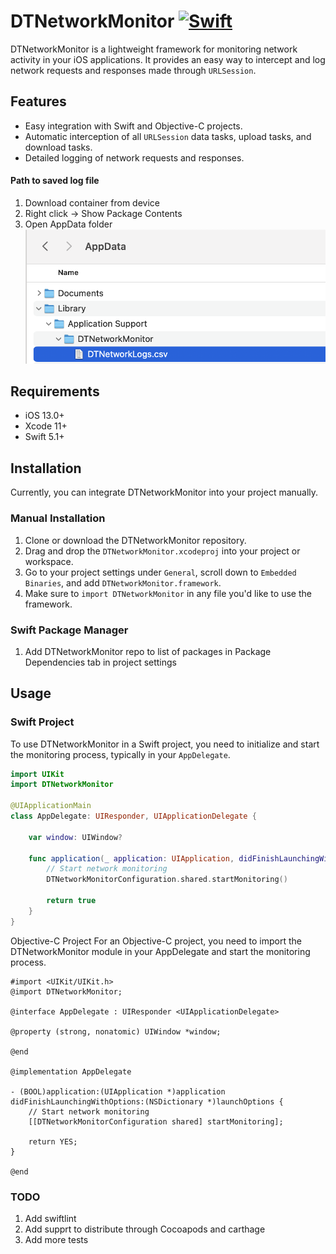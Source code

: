 # DTNetworkMonitor [![Swift](https://github.com/abin0992/DTNetworkMonitor/actions/workflows/CI-Build.yml/badge.svg)](https://github.com/abin0992/DTNetworkMonitor/actions/workflows/CI-Build.yml)

DTNetworkMonitor is a lightweight framework for monitoring network activity in your iOS applications. It provides an easy way to intercept and log network requests and responses made through `URLSession`.

## Features

- Easy integration with Swift and Objective-C projects.
- Automatic interception of all `URLSession` data tasks, upload tasks, and download tasks.
- Detailed logging of network requests and responses.

#### Path to saved log file
1. Download container from device 
2. Right click -> Show Package Contents
3. Open AppData folder
![alt text](https://github.com/abin0992/DTNetworkMonitor/blob/main/.screenshot/path.png?raw=true)

## Requirements

- iOS 13.0+
- Xcode 11+
- Swift 5.1+

## Installation

Currently, you can integrate DTNetworkMonitor into your project manually.

### Manual Installation

1. Clone or download the DTNetworkMonitor repository.
2. Drag and drop the `DTNetworkMonitor.xcodeproj` into your project or workspace.
3. Go to your project settings under `General`, scroll down to `Embedded Binaries`, and add `DTNetworkMonitor.framework`.
4. Make sure to `import DTNetworkMonitor` in any file you'd like to use the framework.

### Swift Package Manager
1. Add DTNetworkMonitor repo to list of packages in Package Dependencies tab in project settings
## Usage

### Swift Project

To use DTNetworkMonitor in a Swift project, you need to initialize and start the monitoring process, typically in your `AppDelegate`.

```swift
import UIKit
import DTNetworkMonitor

@UIApplicationMain
class AppDelegate: UIResponder, UIApplicationDelegate {

    var window: UIWindow?

    func application(_ application: UIApplication, didFinishLaunchingWithOptions launchOptions: [UIApplication.LaunchOptionsKey: Any]?) -> Bool {
        // Start network monitoring
        DTNetworkMonitorConfiguration.shared.startMonitoring()

        return true
    }
}
```

Objective-C Project
For an Objective-C project, you need to import the DTNetworkMonitor module in your AppDelegate and start the monitoring process.
```
#import <UIKit/UIKit.h>
@import DTNetworkMonitor;

@interface AppDelegate : UIResponder <UIApplicationDelegate>

@property (strong, nonatomic) UIWindow *window;

@end

@implementation AppDelegate

- (BOOL)application:(UIApplication *)application didFinishLaunchingWithOptions:(NSDictionary *)launchOptions {
    // Start network monitoring
    [[DTNetworkMonitorConfiguration shared] startMonitoring];

    return YES;
}

@end
```
### TODO
1. Add swiftlint
2. Add supprt to distribute through Cocoapods and carthage
3. Add more tests
